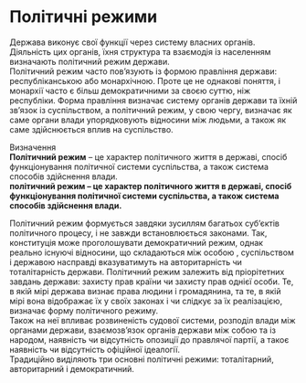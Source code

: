 # Політичні режими

Держава виконує свої функції через систему власних органів. Діяльність цих органів, їхня
структура та взаємодія із населенням визначають політичний режим держави.        
Політичний режим часто пов’язують із формою правління держави: республіканською або
монархічною. Проте це не однакові поняття, і монархії часто є більш демократичними за
своєю суттю, ніж республіки. Форма правління визначає систему органів держави та їхній
зв’язок із суспільством, а політичний режим, у свою чергу, визначає як саме органи влади
упорядковують відносини між людьми, а також як саме здійснюється вплив на
суспільство.        

<div class="eoz-wrap">
<span class="eoz">Визначення</span>
<div class="eoz-text">
<b>Політичний режим</b> – це характер політичного життя в державі, спосіб
функціонування політичної системи суспільства, а також система способів
здійснення влади.
</div>
</div>
<b>політичний режим – це характер політичного життя в державі, спосіб
функціонування політичної системи суспільства, а також система способів
здійснення влади.</b>   

Політичний режим формується завдяки зусиллям багатьох суб’єктів політичного процесу,
і не завжди встановлюється законами. Так, конституція може проголошувати
демократичний режим, однак реально існуючі відносини, що складаються між особою ,
суспільством і державою насправді вказуватимуть на авторитарність чи тоталітарність
держави. Політичний режим залежить від пріорітетних завдань держави: захисту прав
країни чи захисту прав однієї особи. Те, в якій мірі держава визнає права людини і
громадянина, та те, в якій мірі вона відображає їх у своїх законах і чи слідкує за їх
реалізацією, визначає форму політичного режиму.     
Також на неї впливає розвиненість судової системи, розподіл влади між органами
держави, взаємозв’язок органів держави між собою та із народом, наявність чи відсутність
опозиції до правлячої партії, а такоє наявність чи відсутність офіційної ідеалогії.        
Традиційно виділяють три основні політичні режими: тоталітарний, авторитарний і
демократичний.      


